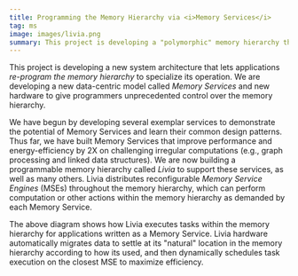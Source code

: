 ```yaml
---
title: Programming the Memory Hierarchy via <i>Memory Services</i>
tag: ms
image: images/livia.png
summary: This project is developing a "polymorphic" memory hierarchy that can be re-programmed by applications to significant improve performance and efficiency, e.g., by moving computation to execute _within_ the cache hierarchy.
---
```


This project is developing a new system architecture
that lets applications *re-program the memory hierarchy*
to specialize its operation.
We are developing a new data-centric model called _Memory Services_
and new hardware to give programmers unprecedented control over the memory hierarchy.

We have begun by developing several exemplar services
to demonstrate the potential of Memory Services and learn their common design patterns.
Thus far, we have built Memory Services that improve performance and energy-efficiency by 2X on
challenging irregular computations (e.g., graph processing and linked data structures).
We are now building a programmable memory hierarchy called _Livia_ to support these services, as well as many others.
Livia distributes reconfigurable *Memory Service Engines* (MSEs) throughout the memory hierarchy,
which can perform computation or other actions within the memory hierarchy as demanded by each Memory Service.

The above diagram shows how Livia executes tasks within the memory hierarchy for applications written as a Memory Service.
Livia hardware automatically migrates data to settle at its "natural" location in the memory hierarchy according to how its used,
and then dynamically schedules task execution on the closest MSE to maximize efficiency.
